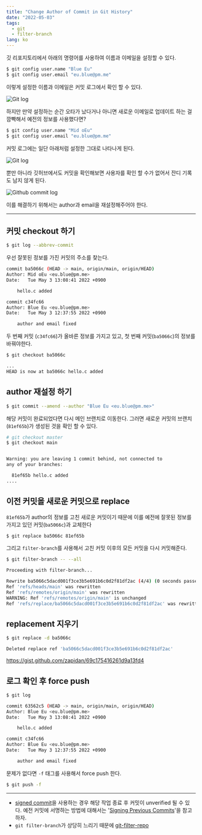 ```yaml
---
title: "Change Author of Commit in Git History"
date: "2022-05-03"
tags: 
  - git
  - filter-branch
lang: ko
---
```


깃 리포지토리에서 아래의 명령어를 사용하여 이름과 이메일을 설정할 수 있다.
```sh
$ git config user.name "Blue Eu"
$ git config user.email "eu.blue@pm.me"
```

이렇게 설정한 이름과 이메일은 커밋 로그에서 확인 할 수 있다.

![Git log](/images/posts/20220503-git-filter-repo1.png)

하지만 만약 설정하는 순간 오타가 났다거나 아니면 새로운 이메일로 업데이트 하는 걸 깜빡해서 예전의 정보를 사용했다면? 
```sh
$ git config user.name "Mid oEu"
$ git config user.email "eu.blue@pm.me"
```

커밋 로그에는 일단 아래처럼 설정한 그대로 나타나게 된다.

![Git log](/images/posts/20220503-git-filter-repo2.png)

뿐만 아니라 깃허브에서도 커밋을 확인해보면 사용자를 확인 할 수가 없어서 잔디 기록도 남지 않게 된다.

![Github commit log](/images/posts/20220503-git-filter-repo3.png)

이를 해결하기 위해서는 author과 email을 재설정해주어야 한다.

---

## 커밋 checkout 하기


```sh
$ git log --abbrev-commit
```

우선 잘못된 정보를 가진 커밋의 주소를 찾는다.

```sh
commit ba5066c (HEAD -> main, origin/main, origin/HEAD)
Author: Mid oEu <eu.blue@pm.me>
Date:   Tue May 3 13:08:41 2022 +0900

    hello.c added

commit c34fc66
Author: Blue Eu <eu.blue@pm.me>
Date:   Tue May 3 12:37:55 2022 +0900

    author and email fixed
```

두 번째 커밋 (`c34fc66`)가 올바른 정보를 가지고 있고, 첫 번째 커밋(`ba5066c`)의 정보를 바꿔야한다.

```sh
$ git checkout ba5066c

...
HEAD is now at ba5066c hello.c added
```

## author 재설정 하기

```sh
$ git commit --amend --author "Blue Eu <eu.blue@pm.me>"
```

해당 커밋이 완료되었다면 다시 메인 브랜치로 이동한다. 그러면 새로운 커밋의 브랜치(`81ef65b`)가 생성된 것을 확인 할 수 있다.

```sh
# git checkout master
$ git checkout main


Warning: you are leaving 1 commit behind, not connected to
any of your branches:

  81ef65b hello.c added
....
```

## 이전 커밋을 새로운 커밋으로 replace

`81ef65b`가 author의 정보를 고친 새로운 커밋이기 때문에 이를 예전에 잘못된 정보를 가지고 있던 커밋(`ba5066c`)과 교체한다

```sh
$ git replace ba5066c 81ef65b
```

그리고 `filter-branch`를 사용해서 고친 커밋 이후의 모든 커밋을 다시 커밋해준다.

```sh
$ git filter-branch -- --all

Proceeding with filter-branch...

Rewrite ba5066c5dacd001f3ce3b5e691b6c0d2f81df2ac (4/4) (0 seconds passed, remaining 0 predicted)    
Ref 'refs/heads/main' was rewritten
Ref 'refs/remotes/origin/main' was rewritten
WARNING: Ref 'refs/remotes/origin/main' is unchanged
Ref 'refs/replace/ba5066c5dacd001f3ce3b5e691b6c0d2f81df2ac' was rewritten
```

## replacement 지우기

```sh
$ git replace -d ba5066c

Deleted replace ref 'ba5066c5dacd001f3ce3b5e691b6c0d2f81df2ac'
```

https://gist.github.com/zapidan/69c175416261d9a13fd4


## 로그 확인 후 force push

```sh
$ git log

commit 63562c5 (HEAD -> main, origin/main, origin/HEAD)
Author: Blue Eu <eu.blue@pm.me>
Date:   Tue May 3 13:08:41 2022 +0900

    hello.c added

commit c34fc66
Author: Blue Eu <eu.blue@pm.me>
Date:   Tue May 3 12:37:55 2022 +0900

    author and email fixed
```

문제가 없다면 `-f` 태그를 사용해서 force push 한다.

```sh
$ git push -f
```

---

- [signed commit](/ko-signing-commits/)을 사용하는 경우 해당 작업 종료 후 커밋이 unverified 될 수 있다. 예전 커밋에 서명하는 방법에 대해서는 '[Signing Previous Commits](https://medium.com/@bleuinu/signing-previous-commits-787a077bdb62)'을 참고하자.
- `git filter-branch`가 상당히 느리기 때문에 [git-filter-repo](../ko/git-filter-repo/)